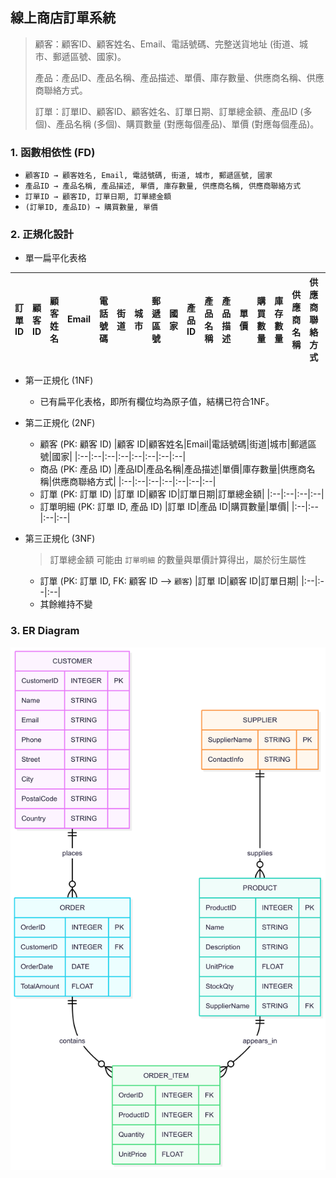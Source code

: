 ## 線上商店訂單系統
> 顧客：顧客ID、顧客姓名、Email、電話號碼、完整送貨地址 (街道、城市、郵遞區號、國家)。
>
> 產品：產品ID、產品名稱、產品描述、單價、庫存數量、供應商名稱、供應商聯絡方式。
>
> 訂單：訂單ID、顧客ID、顧客姓名、訂單日期、訂單總金額、產品ID (多個)、產品名稱 (多個)、購買數量 (對應每個產品)、單價 (對應每個產品)。
### 1. 函數相依性 (FD)
* `顧客ID → 顧客姓名, Email, 電話號碼, 街道, 城市, 郵遞區號, 國家`
* `產品ID → 產品名稱, 產品描述, 單價, 庫存數量, 供應商名稱, 供應商聯絡方式`
* `訂單ID → 顧客ID, 訂單日期, 訂單總金額`
* `(訂單ID, 產品ID) → 購買數量, 單價`
### 2. 正規化設計
* 單一扁平化表格
 
 | 訂單ID | 顧客ID | 顧客姓名 | Email | 電話號碼 | 街道 | 城市 | 郵遞區號 | 國家 | 產品ID | 產品名稱 | 產品描述 | 單價 | 購買數量 | 庫存數量 | 供應商名稱 | 供應商聯絡方式 | 訂單日期 | 訂單總金額 |
 | ---- | ---- | ---- | ----- | ---- | -- | -- | ---- | -- | ---- | ---- | ---- | -- | ---- | ---- | ----- | ------- | ---- | ----- | 

* 第一正規化 (1NF)
    - 已有扁平化表格，即所有欄位均為原子值，結構已符合1NF。

* 第二正規化 (2NF)
    * 顧客 (PK: 顧客 ID)
        |顧客 ID|顧客姓名|Email|電話號碼|街道|城市|郵遞區號|國家|
        |:--|:--|:--|:--|:--|:--|:--|:--|
    * 商品 (PK: 產品 ID)
        |產品ID|產品名稱|產品描述|單價|庫存數量|供應商名稱|供應商聯絡方式|
        |:--|:--|:--|:--|:--|:--|:--|
    * 訂單 (PK: 訂單 ID)
        |訂單 ID|顧客 ID|訂單日期|訂單總金額|
        |:--|:--|:--|:--|
    * 訂單明細 (PK: 訂單 ID, 產品 ID)
        |訂單 ID|產品 ID|購買數量|單價|
        |:--|:--|:--|:--|
        
* 第三正規化 (3NF)
    > 訂單總金額 可能由 `訂單明細` 的數量與單價計算得出，屬於衍生屬性
    * 訂單 (PK: 訂單 ID, FK: 顧客 ID --> `顧客`)
        |訂單 ID|顧客 ID|訂單日期|
        |:--|:--|:--|
    * 其餘維持不變
### 3. ER Diagram
![ERD-02](https://github.com/kevin083177/mariadb-lab05/blob/main/Lab-05_2/ERD-02.png)